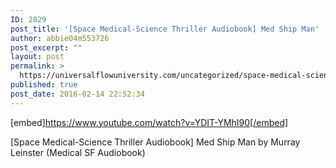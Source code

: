 ```yaml
---
ID: 2829
post_title: '[Space Medical-Science Thriller Audiobook] Med Ship Man'
author: abbie04m553726
post_excerpt: ""
layout: post
permalink: >
  https://universalflowuniversity.com/uncategorized/space-medical-science-thriller-audiobook-med-ship-man/
published: true
post_date: 2016-02-14 22:52:34
---
```

[embed]https://www.youtube.com/watch?v=YDIT-YMhI90[/embed]<br>
<p>[Space Medical-Science Thriller Audiobook] Med Ship Man by Murray Leinster (Medical SF Audiobook)</p>